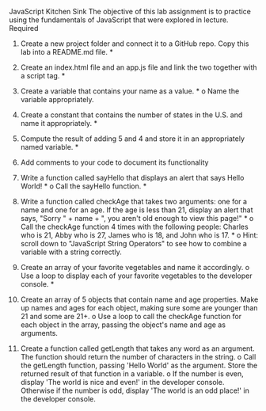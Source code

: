 JavaScript Kitchen Sink
The objective of this lab assignment is to practice using the fundamentals of JavaScript that were explored in lecture.
Required
1.    Create a new project folder and connect it to a GitHub repo. Copy this lab into a       README.md file. *
2.    Create an index.html file and an app.js file and link the two together with a script tag. *
3.    Create a variable that contains your name as a value. *
o    Name the variable appropriately.
4.    Create a constant that contains the number of states in the U.S. and name it appropriately. *
5.    Compute the result of adding 5 and 4 and store it in an appropriately named variable. *
6.    Add comments to your code to document its functionality 
7.    Write a function called sayHello that displays an alert that says Hello World! *
     o    Call the sayHello function. *
8.    Write a function called checkAge that takes two arguments: one for a name and one for an age. If the age is less than 21, display an alert that says, "Sorry " + name + ", you aren't old enough to view this page!" *
     o    Call the checkAge function 4 times with the following people: Charles who is 21, Abby who is 27, James who is 18, and John who is 17. *
     o    Hint: scroll down to "JavaScript String Operators" to see how to combine a variable     with a string correctly.
9.    Create an array of your favorite vegetables and name it accordingly.
     o    Use a loop to display each of your favorite vegetables to the developer console. *

10.    Create an array of 5 objects that contain name and age properties. Make up names and ages for each object, making sure some are younger than 21 and some are 21+.
     o    Use a loop to call the checkAge function for each object in the array, passing the object's name and age as arguments.
11.    Create a function called getLength that takes any word as an argument. The function should return the number of characters in the string.
     o    Call the getLength function, passing 'Hello World' as the argument. Store the returned result of that function in a variable.
     o    If the number is even, display 'The world is nice and even!' in the developer console.  Otherwise if the number is odd, display 'The world is an odd place!' in the developer console.
